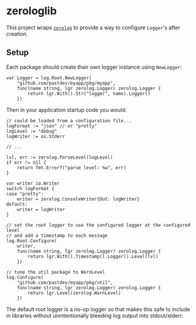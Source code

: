 # zerologlib

This project wraps [`zerolog`](https://github.com/rs/zerolog) to provide a way to configure `Logger`'s after creation.

## Setup

Each package should create their own logger instance using `NewLogger`:

```golang
var Logger = log.Root.NewLogger(
    "github.com/pastdev/myapp/pkg/myapp",
    func(name string, lgr zerolog.Logger) zerolog.Logger {
        return lgr.With().Str("logger", name).Logger()
    })
```

Then in your application startup code you would:

```golang
// could be loaded from a configuration file...
logFormat := "json" // or "pretty"
logLevel := "debug"
logWriter := os.Stderr

// ...

lvl, err := zerolog.ParseLevel(logLevel)
if err != nil {
    return fmt.Errorf("parse level: %w", err)
}

var writer io.Writer
switch logFormat {
case "pretty":
    writer = zerolog.ConsoleWriter{Out: logWriter}
default:
    writer = logWriter
}

// set the root logger to use the configured logger at the configured level
// and add a timestamp to each message
log.Root.Configure(
    writer,
    func(name string, lgr zerolog.Logger) zerolog.Logger {
        return lgr.With().Timestamp().Logger().Level(lvl)
    })

// tune the util package to WarnLevel
log.Configure(
    "github.com/pastdev/myapp/pkg/util",
    func(name string, lgr zerolog.Logger) zerolog.Logger {
        return lgr.Level(zerolog.WarnLevel)
    })
```

The default root logger is a no-op logger so that makes this safe to include in libraries without unintentionally bleeding log output into stdout/stderr.

